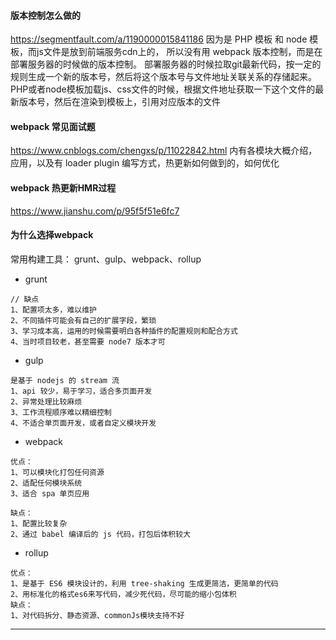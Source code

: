#### 版本控制怎么做的
https://segmentfault.com/a/1190000015841186
因为是 PHP 模板 和 node 模板，而js文件是放到前端服务cdn上的，
所以没有用 webpack 版本控制，而是在部署服务器的时候做的版本控制。
部署服务器的时候拉取git最新代码，按一定的规则生成一个新的版本号，然后将这个版本号与文件地址关联关系的存储起来。
PHP或者node模板加载js、css文件的时候，根据文件地址获取一下这个文件的最新版本号，然后在渲染到模板上，引用对应版本的文件

#### webpack 常见面试题 
https://www.cnblogs.com/chengxs/p/11022842.html 
内有各模块大概介绍，应用，以及有 loader plugin 编写方式，热更新如何做到的，如何优化

#### webpack 热更新HMR过程
https://www.jianshu.com/p/95f5f51e6fc7

#### 为什么选择webpack
常用构建工具： grunt、gulp、webpack、rollup   
*  grunt
```
// 缺点
1、配置项太多，难以维护
2、不同插件可能会有自己的扩展字段，繁琐
3、学习成本高，运用的时候需要明白各种插件的配置规则和配合方式
4、当时项目较老，甚至需要 node7 版本才可
```
*  gulp
```
是基于 nodejs 的 stream 流
1、api 较少，易于学习，适合多页面开发
2、异常处理比较麻烦
3、工作流程顺序难以精细控制 
4、不适合单页面开发，或者自定义模块开发
```
* webpack
```
优点：
1、可以模块化打包任何资源
2、适配任何模块系统
3、适合 spa 单页应用

缺点：
1、配置比较复杂
2、通过 babel 编译后的 js 代码，打包后体积较大
```
* rollup
```
优点：
1、是基于 ES6 模块设计的，利用 tree-shaking 生成更简洁，更简单的代码
2、用标准化的格式es6来写代码，减少死代码，尽可能的缩小包体积
缺点：
1、对代码拆分、静态资源、commonJs模块支持不好
```
---------------- 